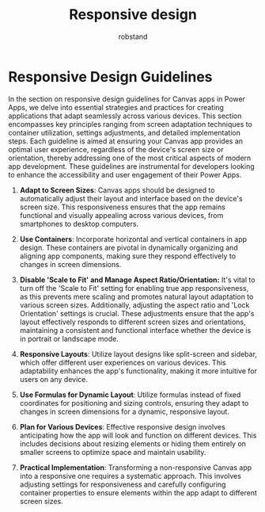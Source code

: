 ﻿---
title: Responsive design
description: Responsive design
ms.date: 04/26/2024
ms.topic: conceptual
ms.service: powerapps
author: robstand
ms.author: rstand
 
---

# Responsive Design Guidelines

In the section on responsive design guidelines for Canvas apps in Power Apps, we delve into essential strategies and practices for creating applications that adapt seamlessly across various devices. This section encompasses key principles ranging from screen adaptation techniques to container utilization, settings adjustments, and detailed implementation steps. Each guideline is aimed at ensuring your Canvas app provides an optimal user experience, regardless of the device's screen size or orientation, thereby addressing one of the most critical aspects of modern app development. These guidelines are instrumental for developers looking to enhance the accessibility and user engagement of their Power Apps.

1. **Adapt to Screen Sizes**: Canvas apps should be designed to automatically adjust their layout and interface based on the device's screen size. This responsiveness ensures that the app remains functional and visually appealing across various devices, from smartphones to desktop computers.

2. **Use Containers**: Incorporate horizontal and vertical containers in app design. These containers are pivotal in dynamically organizing and aligning app components, making sure they respond effectively to changes in screen dimensions.

3. **Disable 'Scale to Fit' and Manage Aspect Ratio/Orientation:** It's vital to turn off the 'Scale to Fit' setting for enabling true app responsiveness, as this prevents mere scaling and promotes natural layout adaptation to various screen sizes. Additionally, adjusting the aspect ratio and 'Lock Orientation' settings is crucial. These adjustments ensure that the app's layout effectively responds to different screen sizes and orientations, maintaining a consistent and functional interface whether the device is in portrait or landscape mode.

4. **Responsive Layouts**: Utilize layout designs like split-screen and sidebar, which offer different user experiences on various devices. This adaptability enhances the app's functionality, making it more intuitive for users on any device.

5. **Use Formulas for Dynamic Layout**: Utilize formulas instead of fixed coordinates for positioning and sizing controls, ensuring they adapt to changes in screen dimensions for a dynamic, responsive layout.

6. **Plan for Various Devices**: Effective responsive design involves anticipating how the app will look and function on different devices. This includes decisions about resizing elements or hiding them entirely on smaller screens to optimize space and maintain usability.

7. **Practical Implementation**: Transforming a non-responsive Canvas app into a responsive one requires a systematic approach. This involves adjusting settings for responsiveness and carefully configuring container properties to ensure elements within the app adapt to different screen sizes.
